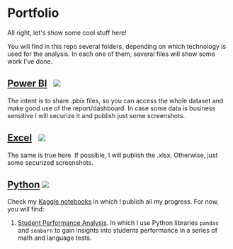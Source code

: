 # Portfolio

All right, let's show some cool stuff here!

You will find in this repo several folders, depending on which technology is used for the analysis. In each one of them, several files will show some work I've done.

## [Power BI](https://github.com/jaume-rsl/Portfolio/tree/main/Power%20BI)&nbsp;&nbsp; ![](https://img.shields.io/badge/assessed__level-Quite%20Good!-success?style=plastic&logo=powerbi)


The intent is to share .pbix files, so you can access the whole dataset and make good use of the report/dashboard. In case some data is business sensitive I will securize it and publish just some screenshots.

## [Excel](https://github.com/jaume-rsl/Portfolio/tree/main/Excel)&nbsp;&nbsp; ![](https://img.shields.io/badge/assessed__level-Quite%20Good!-success?style=plastic&logo=microsoftexcel)

The same is true here. If possible, I will publish the .xlsx. Otherwise, just some securized screenshots.


## [Python](https://www.kaggle.com/jaumerossello/code) ![](https://img.shields.io/badge/assessed__level-Working%20on%20it-yellow?style=plastic&logo=python)

Check my [Kaggle notebooks](https://www.kaggle.com/jaumerossello/code) in which I publish all my progress. For now, you will find:

1. [Student Performance Analysis](https://www.kaggle.com/jaumerossello/students-performance-analysis). In which I use Python libraries `pandas` and `seaborn` to gain insights into students performance in a series of math and language tests.

